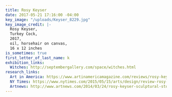 ```yaml
---
title: Rosy Keyser
date: 2017-05-21 17:16:00 -04:00
key_image: "/uploads/Keyser_8229.jpg"
key_image_credit: |-
  Rosy Keyser,
  Turkey Cock,
  2017,
  oil, horsehair on canvas,
  16 x 12 inches
is_sometimes: true
first_letter_of_last_name: k
exhibition_links:
  Witches: http://septembergallery.com/space/witches.html
research_links:
  Art in America: https://www.artinamericamagazine.com/reviews/rosy-keyser/
  NY Times: https://www.nytimes.com/2015/05/15/arts/design/review-rosy-keyser-the-hell-bitch.html
  Artnews: http://www.artnews.com/2014/03/24/rosy-keyser-sculptural-stories-that-never-end/
---
```


